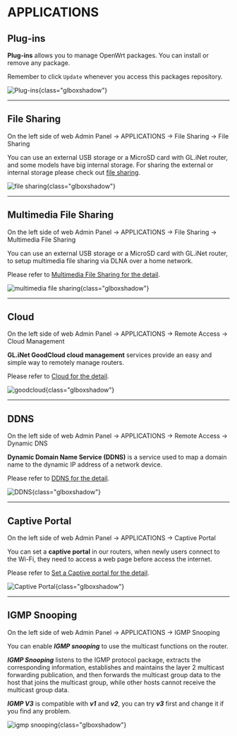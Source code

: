 # APPLICATIONS

## Plug-ins

**Plug-ins** allows you to manage OpenWrt packages. You can install or remove any package. 

Remember to click `Update` whenever you access this packages repository.

![Plug-ins](https://static.gl-inet.com/docs/en/3/setup/gl-xe300/applications/plug-ins_xe300.png){class="glboxshadow"}

---

## File Sharing

On the left side of web Admin Panel -> APPLICATIONS -> File Sharing -> File Sharing

You can use an external USB storage or a MicroSD card with GL.iNet router, and some models have big internal storage. For sharing the external or internal storage please check out [file sharing](../../tutorials/file_sharing.md).

![file sharing](https://static.gl-inet.com/docs/en/3/setup/share/applications/file_sharing.png){class="glboxshadow"}

---

## Multimedia File Sharing

On the left side of web Admin Panel -> APPLICATIONS -> File Sharing -> Multimedia File Sharing

You can use an external USB storage or a MicroSD card with GL.iNet router, to setup multimedia file sharing via DLNA over a home network. 

Please refer to [Multimedia File Sharing for the detail](../../tutorials/multimedia_file_sharing.md).

![multimedia file sharing](https://static.gl-inet.com/docs/en/3/setup/share/applications/multimedia_file_sharing_enabled.png){class="glboxshadow"}

---

## Cloud

On the left side of web Admin Panel -> APPLICATIONS -> Remote Access -> Cloud Management

**GL.iNet GoodCloud cloud management** services provide an easy and simple way to remotely manage routers. 

Please refer to [Cloud for the detail](../../tutorials/cloud.md).

![goodcloud](https://static.gl-inet.com/docs/en/3/setup/share/applications/cloud.png){class="glboxshadow"}

---

## DDNS

On the left side of web Admin Panel -> APPLICATIONS -> Remote Access -> Dynamic DNS

**Dynamic Domain Name Service (DDNS)** is a service used to map a domain name to the dynamic IP address of a network device. 

Please refer to [DDNS for the detail](../../tutorials/ddns.md).

![DDNS](https://static.gl-inet.com/docs/en/3/setup/share/applications/ddns.png){class="glboxshadow"}

---

## Captive Portal

On the left side of web Admin Panel -> APPLICATIONS -> Captive Portal

You can set a **captive portal** in our routers, when newly users connect to the Wi-Fi, they need to access a web page before access the internet.

Please refer to [Set a Captive portal for the detail](../../tutorials/captive_portal.md).

![Captive Portal](https://static.gl-inet.com/docs/en/3/setup/share/applications/captive_portal.png){class="glboxshadow"}

---

## IGMP Snooping

On the left side of web Admin Panel -> APPLICATIONS -> IGMP Snooping

You can enable _**IGMP snooping**_ to use the multicast functions on the router. 

_**IGMP Snooping**_ listens to the IGMP protocol package, extracts the corresponding information, establishes and maintains the layer 2 multicast forwarding publication, and then forwards the multicast group data to the host that joins the multicast group, while other hosts cannot receive the multicast group data.

_**IGMP V3**_ is compatible with _**v1**_ and _**v2**_, you can try _**v3**_ first and change it if you find any problem. 

![igmp snooping](https://static.gl-inet.com/docs/en/3/setup/share/applications/igmp_snooping.png){class="glboxshadow"}
